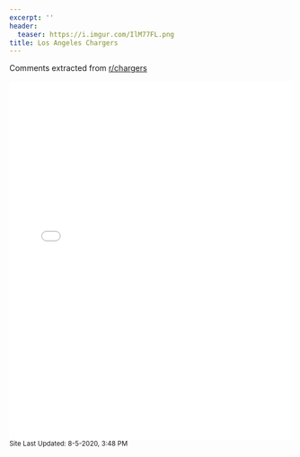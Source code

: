 ```yaml
---
excerpt: ''
header:
  teaser: https://i.imgur.com/IlM77FL.png
title: Los Angeles Chargers
---
```


Comments extracted from [r/chargers](https://reddit.com/r/chargers)
<iframe id="igraph" scrolling="no" style="border:none;" seamless="seamless" src="/plots/NFL/SDG.html" height="640" width="100%"></iframe>
<small>Site Last Updated: 8-5-2020, 3:48 PM</small>